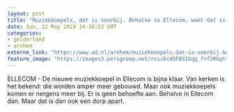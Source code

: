 ```yaml
---
layout: post
title: "Muziekkoepels, dat is voorbij. Behalve in Ellecom, want dat is een dorp apart"
date: Sun, 12 May 2019 14:18:52 GMT
categories: 
- gelderland 
- arnhem 
externe_link: "https://www.ad.nl/arnhem/muziekkoepels-dat-is-voorbij-behalve-in-ellecom-want-dat-is-een-dorp-apart~ab9e1d51/"
feature_image: "https://images3.persgroep.net/rcs/DcdQFB3IGqg_frf2KGqttzMuNbM/diocontent/147857159/_fitwidth/400/?appId=21791a8992982cd8da851550a453bd7f&quality=0.7"
---
```


ELLECOM - De nieuwe muziekkoepel in Ellecom is bijna klaar. Van kerken is het bekend: die worden amper meer gebouwd. Maar ook muziekkoepels komen er nergens meer bij. Er is geen behoefte aan. Behalve in Ellecom dan. Maar dat is dan ook een dorp apart.
